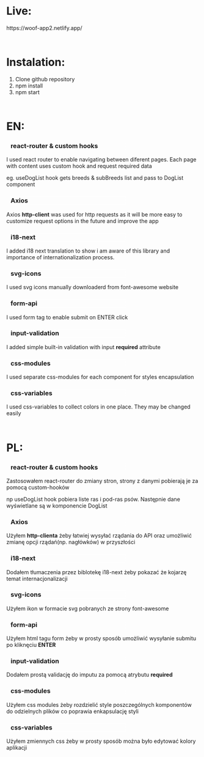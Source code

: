 <h1 style="padding-top:25px;">Live:</h1>
<a>https://woof-app2.netlify.app/</a>

<h1 style="padding-top:25px;">Instalation:</h1>
<ol>
<li> Clone github repository</li>
<li> npm install</li>
<li> npm start</li>
</ol>

<h1 style="padding-top:25px;">EN:</h1>
<h3 style="border:1px dotted white; width:300px; margin-left:10px">react-router & custom hooks</h3 style="border:1px dotted white; width:300px; margin-left:10px">
<p style="margin-left:25px padding:10px 0">I used react router to enable navigating between diferent pages. Each page with content uses custom hook and request required data</p>
<p style="margin-left:25px padding:10px 0">eg. useDogList hook gets breeds & subBreeds list and pass to DogList component</p>
<h3 style="border:1px dotted white; width:300px; margin-left:10px">Axios</h3 style="border:1px dotted white; width:300px; margin-left:10px">
<p style="margin-left:25px padding:10px 0">Axios <b>http-client</b> was used for http requests as it will be more easy to customize request options in the future and improve the app</p>
<h3 style="border:1px dotted white; width:300px; margin-left:10px">i18-next</h3 style="border:1px dotted white; width:300px; margin-left:10px">
<p style="margin-left:25px padding:10px 0">I added i18 next translation to show i am aware of this library and importance of internationalization process.</p>
<h3 style="border:1px dotted white; width:300px; margin-left:10px">svg-icons</h3 style="border:1px dotted white; width:300px; margin-left:10px">
<p style="margin-left:25px padding:10px 0">I used svg icons manually downloaderd from font-awesome website</p>
<h3 style="border:1px dotted white; width:300px; margin-left:10px">form-api</h3 style="border:1px dotted white; width:300px; margin-left:10px">
<p style="margin-left:25px padding:10px 0">I used form tag to enable submit on ENTER click</p>
<h3 style="border:1px dotted white; width:300px; margin-left:10px">input-validation</h3 style="border:1px dotted white; width:300px; margin-left:10px">
<p style="margin-left:25px padding:10px 0">I added simple built-in validation with input <b>required</b> attribute</p>
<h3 style="border:1px dotted white; width:300px; margin-left:10px">css-modules</h3 style="border:1px dotted white; width:300px; margin-left:10px">
<p style="margin-left:25px padding:10px 0">I used separate css-modules for each component for styles encapsulation</p>
<h3 style="border:1px dotted white; width:300px; margin-left:10px">css-variables</h3 style="border:1px dotted white; width:300px; margin-left:10px">
<p style="margin-left:25px padding:10px 0">I used css-variables to collect colors in one place. They may be changed easily</p>

<h1 style="padding-top:25px;">PL:</h1>
<h3 style="border:1px dotted white; width:300px; margin-left:10px">react-router & custom hooks</h3 style="border:1px dotted white; width:300px; margin-left:10px">
<p style="margin-left:25px padding:10px 0">Zastosowałem react-router do zmiany stron, strony z danymi pobierają je za pomocą custom-hooków</p>
<p style="margin-left:25px padding:10px 0">np useDogList hook pobiera liste ras i pod-ras psów. Następnie dane wyświetlane są w komponencie DogList</p>
<h3 style="border:1px dotted white; width:300px; margin-left:10px">Axios</h3 style="border:1px dotted white; width:300px; margin-left:10px">
<p style="margin-left:25px padding:10px 0">Użyłem <b>http-clienta</b> żeby łatwiej wysyłać rządania do API oraz umożliwić zmianę opcji rządań(np. nagłówków) w przyszłości</p>
<h3 style="border:1px dotted white; width:300px; margin-left:10px">i18-next</h3 style="border:1px dotted white; width:300px; margin-left:10px">
<p style="margin-left:25px padding:10px 0">Dodałem tłumaczenia przez biblotekę i18-next żeby pokazać że kojarzę temat internacjonalizacji</p>
<h3 style="border:1px dotted white; width:300px; margin-left:10px">svg-icons</h3 style="border:1px dotted white; width:300px; margin-left:10px">
<p style="margin-left:25px padding:10px 0">Użyłem ikon w formacie svg pobranych ze strony font-awesome</p>
<h3 style="border:1px dotted white; width:300px; margin-left:10px">form-api</h3 style="border:1px dotted white; width:300px; margin-left:10px">
<p style="margin-left:25px padding:10px 0">Użyłem html tagu form żeby w prosty sposób umożliwić wysyłanie submitu po kliknęciu <b>ENTER</b></p>
<h3 style="border:1px dotted white; width:300px; margin-left:10px">input-validation</h3 style="border:1px dotted white; width:300px; margin-left:10px">
<p style="margin-left:25px padding:10px 0">Dodałem prostą validację do imputu za pomocą atrybutu <b>required</b></p>
<h3 style="border:1px dotted white; width:300px; margin-left:10px">css-modules</h3 style="border:1px dotted white; width:300px; margin-left:10px">
<p style="margin-left:25px padding:10px 0">Użyłem css modules żeby rozdzielić style poszczególnych komponentów do odzielnych plików co poprawia enkapsulację styli</p>
<h3 style="border:1px dotted white; width:300px; margin-left:10px">css-variables</h3 style="border:1px dotted white; width:300px; margin-left:10px">
<p style="margin-left:25px padding:10px 0">Użyłem zmiennych css  żeby w prosty sposób można było edytować kolory aplikacji</p>
